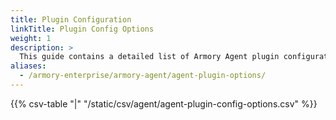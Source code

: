 ```yaml
---
title: Plugin Configuration
linkTitle: Plugin Config Options
weight: 1
description: >
  This guide contains a detailed list of Armory Agent plugin configuration options for Clouddriver.
aliases:
  - /armory-enterprise/armory-agent/agent-plugin-options/
---
```



{{% csv-table "|" "/static/csv/agent/agent-plugin-config-options.csv" %}}

